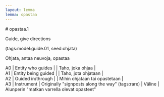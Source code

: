 ```yaml
---
layout: lemma
lemma: opastaa
---
```


<div class="sense">
# <span class="sensename">opastaa.1</span>

<span class="description">Guide, give directions</span>

(tags:model:guide.01, seed:ohjata)

<span class="description">Ohjata, antaa neuvoja, opastaa</span>

A0 | Entity who guides |   | Taho, joka ohjaa |  
A1 | Entity being guided |   | Taho, jota ohjataan |  
A2 | Guided in/through |   | Mihin ohjataan tai opastetaan |  
A3 | Instrument | Originally "signposts along the way" (tags:rare) | Väline | Alunperin "matkan varrella olevat opasteet"

</div>

